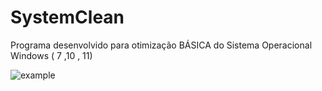 # SystemClean
Programa desenvolvido para otimização BÁSICA do Sistema Operacional Windows ( 7 ,10 , 11)

![example](https://user-images.githubusercontent.com/127695836/224691655-8e9f50ec-57fd-4962-9791-2cbeb842f386.png)
